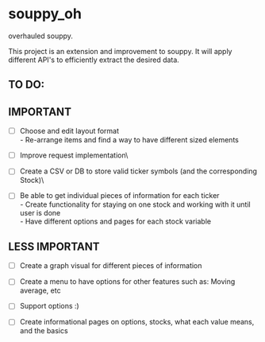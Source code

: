 # souppy_oh
overhauled souppy.

This project is an extension and improvement to souppy. It will apply different API's to efficiently extract the desired data.

TO DO:
------

IMPORTANT
--------- 
- [ ] Choose and edit layout format\
	  - Re-arrange items and find a way to have different sized elements
- [ ] Improve request implementation\
- [ ] Create a CSV or DB to store valid ticker symbols (and the corresponding Stock)\
- [ ] Be able to get individual pieces of information for each ticker\
	  - Create functionality for staying on one stock and working with it until user is done\
	  - Have different options and pages for each stock variable


LESS IMPORTANT
--------------

- [ ] Create a graph visual for different pieces of information
- [ ] Create a menu to have options for other features such as: Moving average, etc
- [ ] Support options :)
- [ ] Create informational pages on options, stocks, what each value means, and the basics

